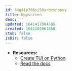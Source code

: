```yaml
---
id: 84g41p706si58yrbzynppvy
title: Npyscreen
desc: ''
updated: 1641417004685
created: 1641105063858
stub: false
isDir: false
---
```



- **Resources:**
  - [Create TUI on Python](https://medium.com/@ValTron/create-tui-on-python-71377849879d)
  - [Read the docs](https://npyscreen.readthedocs.io/introduction.html)
